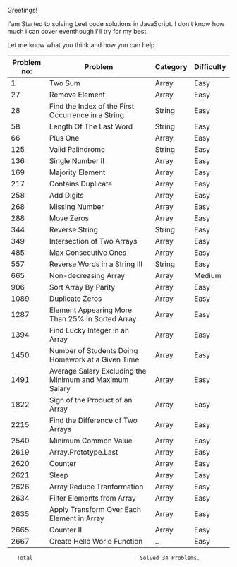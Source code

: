 Greetings!

I'am Started to solving Leet code solutions in JavaScript. I don't know how much i can cover eventhough i'll try for my best.

Let me know what you think and how you can help

| Problem no: | Problem                                                 | Category | Difficulty |
| ----------- | ------------------------------------------------------- | -------- | ---------- |
| 1           | Two Sum                                                 | Array    | Easy       |
| 27          | Remove Element                                          | Array    | Easy       |
| 28          | Find the Index of the First Occurrence in a String      | String   | Easy       |
| 58          | Length Of The Last Word                                 | String   | Easy       |
| 66          | Plus One                                                | Array    | Easy       |
| 125         | Valid Palindrome                                        | String   | Easy       |
| 136         | Single Number II                                        | Array    | Easy       |
| 169         | Majority Element                                        | Array    | Easy       |
| 217         | Contains Duplicate                                      | Array    | Easy       |
| 258         | Add Digits                                              | Array    | Easy       |
| 268         | Missing Number                                          | Array    | Easy       |
| 288         | Move Zeros                                              | Array    | Easy       |
| 344         | Reverse String                                          | String   | Easy       |
| 349         | Intersection of Two Arrays                              | Array    | Easy       |
| 485         | Max Consecutive Ones                                    | Array    | Easy       |
| 557         | Reverse Words in a String III                           | String   | Easy       |
| 665         | Non-decreasing Array                                    | Array    | Medium     |
| 906         | Sort Array By Parity                                    | Array    | Easy       |
| 1089        | Duplicate Zeros                                         | Array    | Easy       |
| 1287        | Element Appearing More Than 25% In Sorted Array         | Array    | Easy       |
| 1394        | Find Lucky Integer in an Array                          | Array    | Easy       |
| 1450        | Number of Students Doing Homework at a Given Time       | Array    | Easy       |
| 1491        | Average Salary Excluding the Minimum and Maximum Salary | Array    | Easy       |
| 1822        | Sign of the Product of an Array                         | Array    | Easy       |
| 2215        | Find the Difference of Two Arrays                       | Array    | Easy       |
| 2540        | Minimum Common Value                                    | Array    | Easy       |
| 2619        | Array.Prototype.Last                                    | Array    | Easy       |
| 2620        | Counter                                                 | Array    | Easy       |
| 2621        | Sleep                                                   | Array    | Easy       |
| 2626        | Array Reduce Tranformation                              | Array    | Easy       |
| 2634        | Filter Elements from Array                              | Array    | Easy       |
| 2635        | Apply Transform Over Each Element in Array              | Array    | Easy       |
| 2665        | Counter II                                              | Array    | Easy       |
| 2667        | Create Hello World Function                             | ..       | Easy       |

       Total                                  Solved 34 Problems.
